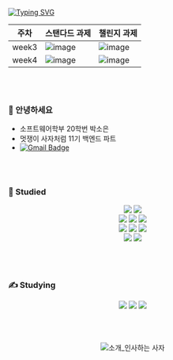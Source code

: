 [![Typing SVG](https://readme-typing-svg.herokuapp.com?size=30&duration=4500&color=F77500&width=600&lines=%F0%9F%A6%81_Welcome_Soeun_Park_%F0%9F%A6%81+)](https://git.io/typing-svg)

| 주차 | 스탠다드 과제 | 챌린지 과제 |
|------|---|---|
| week3 |![image](https://user-images.githubusercontent.com/71963320/227571454-0e9c5f68-b5b8-4582-b2fe-37d916c7e8d2.png)|![image](https://user-images.githubusercontent.com/71963320/227571584-9524c2ab-c6da-4d67-84e6-aafeafb4f3a4.png)|
| week4 |![image](https://user-images.githubusercontent.com/71963320/228780849-0f533ce0-fa01-457a-a163-ca4d0447ec08.png)|![image](https://user-images.githubusercontent.com/71963320/228780869-855d2498-1c56-4f3b-bf40-38528eef01c8.png)|

<br>
<br>

### 👀 안녕하세요
* 소프트웨어학부 20학번 박소은
* 멋쟁이 사자처럼 11기 백엔드 파트
* [![Gmail Badge](https://img.shields.io/badge/Gmail-d14836?style=flat-square&logo=Gmail&logoColor=white&link=mailto:pse314@gmail.com)](pse314@gmail.com)
<br>
<br>

### 🐠 Studied
<div align=center>
  <img src="https://img.shields.io/badge/python-3776AB?style=for-the-badge&logo=python&logoColor=white">
  <img src="https://img.shields.io/badge/C-A8B9CC?style=for-the-badge&logo=C&logoColor=white"/>
  <br>
  
  <img src="https://img.shields.io/badge/html5-E34F26?style=for-the-badge&logo=html5&logoColor=white"> 
  <img src="https://img.shields.io/badge/css-1572B6?style=for-the-badge&logo=css3&logoColor=white"> 
  <img src="https://img.shields.io/badge/javascript-F7DF1E?style=for-the-badge&logo=javascript&logoColor=black">
  <br>
  
  <img src="https://img.shields.io/badge/flutter-02569B?style=for-the-badge&logo=flutter&logoColor=white">
  <img src="https://img.shields.io/badge/dart-0175C2?style=for-the-badge&logo=dart&logoColor=white">
  <img src="https://img.shields.io/badge/firebase-FFCA28?style=for-the-badge&logo=firebase&logoColor=white">
  <br>
  
  <img src="https://img.shields.io/badge/node.js-339933?style=for-the-badge&logo=Node.js&logoColor=white">
  <img src="https://img.shields.io/badge/swift-F05138?style=for-the-badge&logo=swift&logoColor=white">
  
</div>
<br>
<br>
<br>

### ✍️ Studying
<div align=center>
  <img src="https://img.shields.io/badge/spring-6DB33F?style=for-the-badge&logo=spring&logoColor=white"> 
  <img src="https://img.shields.io/badge/springboot-6DB33F?style=for-the-badge&logo=springboot&logoColor=white">
  <img src="https://img.shields.io/badge/django-092E20?style=for-the-badge&logo=django&logoColor=white">
</div>
<br>
<br>
<br>

<div align="center">

![소개_인사하는 사자](https://user-images.githubusercontent.com/81146131/221498526-e2db6afd-e36d-447c-ab58-58069793bedf.gif)


</div>
